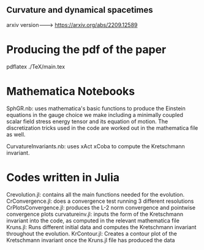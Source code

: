 ## Curvature and dynamical spacetimes

arxiv version---> https://arxiv.org/abs/2209.12589

# Producing the pdf of the paper
pdflatex ./TeX/main.tex 

# Mathematica Notebooks
SphGR.nb: uses mathematica's basic functions to produce the Einstein equations in the gauge choice we make including a minimally coupled scalar field stress energy tensor and its equation of motion. The discretization tricks used in the code are worked out in the mathematica file as well.

CurvatureInvariants.nb: uses xAct xCoba to compute the Kretschmann invariant.

# Codes written in Julia

Crevolution.jl: contains all the main functions needed for the evolution.
CrConvergence.jl: does a convergence test running 3 different resolutions
CrPlotsConvergence.jl: produces the L-2 norm convergence and pointwise convergence plots
curvatureinv.jl: inputs the form of the Kretschmann invariant into the code, as computed in the relevant mathematica file
Kruns.jl: Runs different initial data and computes the Kretschmann invariant throughout the evolution. 
KrContour.jl: Creates a contour plot of the Kretschmann invariant once the Kruns.jl file has produced the data
